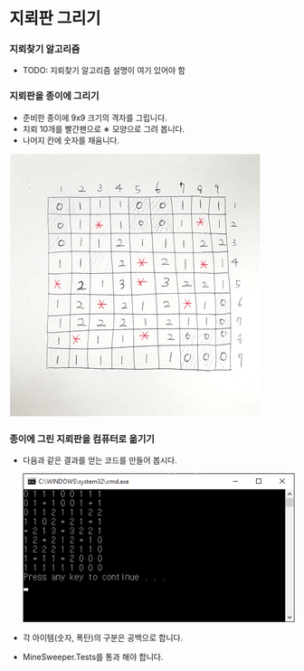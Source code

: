 # 지뢰판 그리기

### 지뢰찾기 알고리즘
- TODO: 지뢰찾기 알고리즘 설명이 여기 있어야 함

### 지뢰판을 종이에 그리기
- 준비한 종이에 9x9 크기의 격자를 그립니다.
- 지뢰 10개를 빨간팬으로 ∗ 모양으로 그려 봅니다.
- 나머지 칸에 숫자를 채움니다.

![1557107542231](./Images/1.png)

### 종이에 그린 지뢰판을 컴퓨터로 옮기기
- 다음과 같은 결과를 얻는 코드를 만들어 봅시다.

  ![1557119234418](./Images/2.png)

- 각 아이템(숫자, 폭탄)의 구분은 공백으로 합니다.

- MineSweeper.Tests를 통과 해야 합니다.